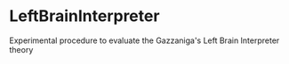 # LeftBrainInterpreter
Experimental procedure to evaluate the Gazzaniga's Left Brain Interpreter theory
